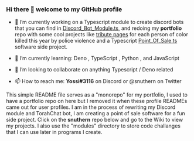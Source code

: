 ### Hi there 👋 welcome to my GitHub profile


- 🔭 I’m currently working on a Typescript module to create discord bots that you can find in [Discord_Bot_Module.ts](snuthern/snuthern/tree/master/Discord_Bot_Module.ts/), and redoing my **portfolio** repo with some cool projects like  [tribute pages](https://snuthern.github.io/projects) for each person of color killed this year by police violence and a Typescript [Point_Of_Sale.ts](snuthern/snuthern/tree/master/Point_Of_Sale.ts/) software side project. 

- 🌱 I’m currently learning: Deno , TypeScript , Python , and JavaScript  
- 👯 I’m looking to collaborate on anything Typescript / Deno related  
- 📫 How to reach me: **Yossi#3116** on Discord or @snuthern on Twitter   
  
This simple README file serves as a "monorepo" for my portfolio, I used to have a portfolio repo on here but I removed it when these profile READMEs came out for user profiles. I am in the process of rewriting my Discord module and TorahChat bot, I am creating a point of sale software for a fun side project. Click on the **snuthern** repo below and go to the Wiki to view my projects. I also use the "modules" directory to store code challanges that I can use later in programs I create. 